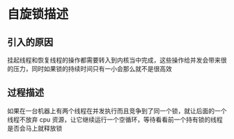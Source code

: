 # 自旋锁描述

## 引入的原因

挂起线程和恢复线程的操作都需要转入到内核当中完成，这些操作给并发会带来很的压力，同时如果锁的持续时间只有一小会那么就不是很高效

## 过程描述

如果在一台机器上有两个线程在并发执行而且竞争到了同一个锁，就让后面的一个线程不放弃 cpu 资源，让它继续运行一个空循环，等待看看前一个持有锁的线程是否会马上就释放锁

